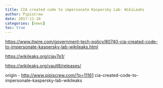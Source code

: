 ```yaml
---
title: CIA created code to impersonate Kaspersky Lab- WikiLeaks
author: PipisCrew
date: 2017-11-10
categories: [news]
toc: true
---
```


https://www.itwire.com/government-tech-policy/80740-cia-created-code-to-impersonate-kaspersky-lab-wikileaks.html

https://wikileaks.org/ciav7p1/

https://wikileaks.org/vault8/releases/

origin - http://www.pipiscrew.com/?p=11161 cia-created-code-to-impersonate-kaspersky-lab-wikileaks